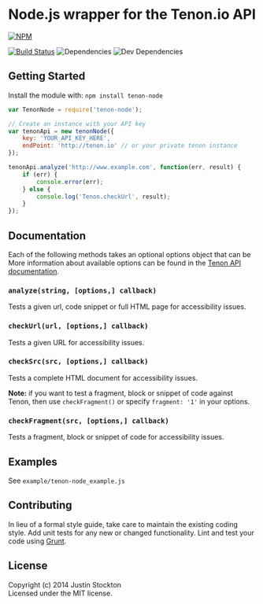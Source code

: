 # Node.js wrapper for the Tenon.io API

[![NPM](https://nodei.co/npm/tenon-node.png)](https://nodei.co/npm/tenon-node/)

[![Build Status](https://secure.travis-ci.org/poorgeek/tenon-node.png?branch=master)](http://travis-ci.org/poorgeek/tenon-node) ![Dependencies](https://david-dm.org/poorgeek/tenon-node.svg) ![Dev Dependencies](https://david-dm.org/naterkane/tenon-node/dev-status.svg)


## Getting Started

Install the module with: `npm install tenon-node`

```js
var TenonNode = require('tenon-node');

// Create an instance with your API key
var tenonApi = new tenonNode({
    key: 'YOUR_API_KEY_HERE',
    endPoint: 'http://tenon.io' // or your private tenon instance
});

tenonApi.analyze('http://www.example.com', function(err, result) {
    if (err) {
        console.error(err);
    } else {
        console.log('Tenon.checkUrl', result);
    }
});

```

## Documentation

Each of the following methods takes an optional options object that can be
More information about available options can be found in the [Tenon API documentation](https://bitbucket.org/tenon-io/tenon.io-documentation/src/master/src/2-understanding-api-request-parameters.md).
### `analyze(string, [options,] callback)`

Tests a given url, code snippet or full HTML page for accessibility issues.

### `checkUrl(url, [options,] callback)`

Tests a given URL for accessibility issues.

### `checkSrc(src, [options,] callback)`

Tests a complete HTML document for accessibility issues.

**Note:** if you want to test a fragment, block or snippet of code against Tenon, then use `checkFragment()` or specify `fragment: '1'` in your options.

### `checkFragment(src, [options,] callback)`

Tests a fragment, block or snippet of code for accessibility issues.

## Examples

See `example/tenon-node_example.js`


## Contributing

In lieu of a formal style guide, take care to maintain the existing coding style. Add unit tests for any new or changed functionality. Lint and test your code using [Grunt](http://gruntjs.com).


## License

Copyright (c) 2014 Justin Stockton  
Licensed under the MIT license.
